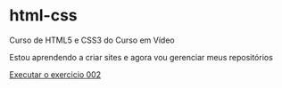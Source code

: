 # html-css
 Curso de HTML5 e CSS3 do Curso em Vídeo

 Estou aprendendo a criar sites e agora vou gerenciar meus repositórios

 <a href="https://brunomarianobnu.github.io/html-css/exercicios/ex002/index.html"> Executar o exercicio 002</a >
